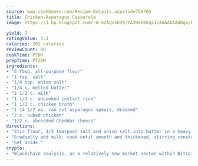 ```yaml
---
source: www.cookbooks.com/Recipe-Details.aspx?id=759765
title: Chicken-Asparagus Casserole
image: https://1.bp.blogspot.com/-W-S2Aqx5EU0/YA2HxE8kqsI/AAAAAAAABgo/LNxJ2X_rvYgPNsplYMgQNjuwxaZ0e3pQQCLcBGAsYHQ/s320/17.png

yield: 7
ratingValue: 4.1
calories: 202 calories
reviewCount: 89
cookTime: PT0H
prepTime: PT26M
ingredients:
- "5 Tbsp. all-purpose flour"
- "1 tsp. salt"
- "1/4 tsp. onion salt"
- "1/4 c. melted butter"
- "2 1/2 c. milk"
- "1 1/3 c. uncooked instant rice"
- "1 1/2 c. chicken broth"
- "1 14 1/2 oz. can cut asparagus spears, drained"
- "2 c. cubed chicken"
- "1/2 c. shredded Cheddar cheese"
directions:
- "Stir flour, 1/2 teaspoon salt and onion salt into butter in a heavy saucepan; cook over low heat until bubbly, stirring constantly."
- "Gradually add milk; cook until smooth and thickened, stirring constantly."
- "Set aside."
crypto:
- "Blockchain analysis, as a relatively new market sector within Bitcoin, demonstrates the weakness of pseudonymity."
---
```

